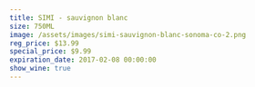 ```yaml
---
title: SIMI - sauvignon blanc
size: 750ML
image: /assets/images/simi-sauvignon-blanc-sonoma-co-2.png
reg_price: $13.99
special_price: $9.99
expiration_date: 2017-02-08 00:00:00
show_wine: true
---
```



